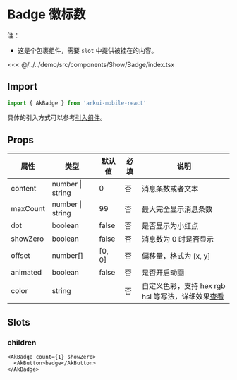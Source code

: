 # Badge 徽标数

注：

- 这是个包裹组件，需要 `slot` 中提供被挂在的内容。

<CodeDemo name="Badge">

<<< @/../../demo/src/components/Show/Badge/index.tsx

</CodeDemo>

## Import

```js
import { AkBadge } from 'arkui-mobile-react'
```

具体的引入方式可以参考[引入组件](../guide/import.md)。

## Props

| 属性     | 类型             | 默认值 | 必填 | 说明                                                                               |
| -------- | ---------------- | ------ | ---- | ---------------------------------------------------------------------------------- |
| content  | number \| string | 0      | 否   | 消息条数或者文本                                                                   |
| maxCount | number \| string | 99     | 否   | 最大完全显示消息条数                                                               |
| dot      | boolean          | false  | 否   | 是否显示为小红点                                                                   |
| showZero | boolean          | false  | 否   | 消息数为 0 时是否显示                                                              |
| offset   | number[]         | [0, 0] | 否   | 偏移量，格式为 [x, y]                                                              |
| animated | boolean          | false  | 否   | 是否开启动画                                                                       |
| color    | string           |        | 否   | 自定义色彩，支持 hex rgb hsl 等写法，详细效果[查看](../design/color.md#自定义色彩) |

## Slots

### children

```tsx
<AkBadge count={1} showZero>
  <AkButton>badge</AkButton>
</AkBadge>
```
